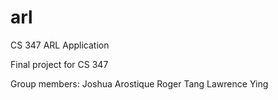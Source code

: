 # arl
CS 347 ARL Application

Final project for CS 347

Group members:
  Joshua Arostique
  Roger Tang
  Lawrence Ying
